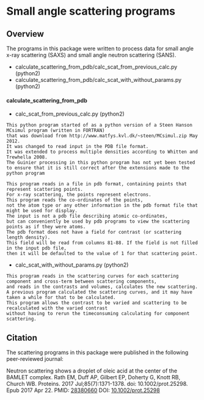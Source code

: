 Small angle scattering programs
===============================

## Overview

The programs in this package were written to process data for small angle x-ray scattering (SAXS) and small angle neutron scattering (SANS).

* calculate_scattering_from_pdb/calc_scat_from_previous_calc.py (python2)
* calculate_scattering_from_pdb/calc_scat_with_without_params.py (python2)

#### calculate_scattering_from_pdb

* calc_scat_from_previous_calc.py (python2)

```
This python program started of as a python version of a Steen Hanson MCsimul program (written in FORTRAN)  
that was download from http://www.matfys.kvl.dk/~steen/MCsimul.zip May 2012.  
It was changed to read input in the PDB file format.  
It was extended to process multiple densities according to Whitten and Trewhella 2008.  
The Guinier processing in this python program has not yet been tested to ensure that it is still correct after the extensions made to the python program  

This program reads in a file in pdb format, containing points that represent scattering points.  
For x-ray scattering, the points represent electrons.  
This program reads the co-ordinates of the points,  
not the atom type or any other information in the pdb format file that might be used for display.  
The input is not a pdb file describing atomic co-ordinates,  
but can conveniently be used by pdb programs to view the scattering points as if they were atoms.  
The pdb format does not have a field for contrast (or scattering length density).  
This field will be read from columns 81-88. If the field is not filled in the input pdb file,  
then it will be defaulted to the value of 1 for that scattering point.  
```

* calc_scat_with_without_params.py (python2)

```
This program reads in the scattering curves for each scattering component and cross-term between scattering components,  
and reads in the contrasts and volumes, calculates the new scattering.  
A previous program calculated the scattering curves, and it may have taken a while for that to be calculated.  
This program allows the contrast to be varied and scattering to be recalculated with the varied contrast  
without having to rerun the timeconsuming calculating for component scattering.  
```

## Citation

The scattering programs in this package were published in the following peer-reviewed journal:

Neutron scattering shows a droplet of oleic acid at the center of the BAMLET complex.
Rath EM, Duff AP, Gilbert EP, Doherty G, Knott RB, Church WB.
Proteins. 2017 Jul;85(7):1371-1378. doi: 10.1002/prot.25298. Epub 2017 Apr 22.
PMID: [28380660](https://www.ncbi.nlm.nih.gov/pubmed/28380660) DOI: [10.1002/prot.25298](https://onlinelibrary.wiley.com/doi/abs/10.1002/prot.25298)

